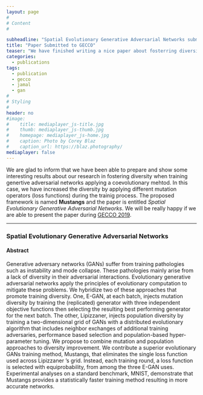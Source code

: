 ```yaml
---
layout: page
#
# Content
#

subheadline: "Spatial Evolutionary Generative Adversarial Networks submitted to GECCO 2019"
title: "Paper Submitted to GECCO"
teaser: "We have finished writing a nice paper about fosterring diversity in coevolutionary algorithms to train GANs."
categories:
  - publications
tags:
  - publication
  - gecco
  - jamal
  - gan
#
# Styling
#
header: no
#image: 
#    title: mediaplayer_js-title.jpg
#    thumb: mediaplayer_js-thumb.jpg
#    homepage: mediaplayer_js-home.jpg
#    caption: Photo by Corey Blaz
#    caption_url: https://blaz.photography/
mediaplayer: false
---
```


We are glad to inform that we have been able to prepare and show some interesting results about our research in fostering diversity when training genertive adversarial networks applying a coevolutionary mehtod. In this case, we have increased the diversity by applying different mutation operators (loss functions) during the trainig process. The proposed framework is named **Mustangs** and the paper is entitled *Spatial Evolutionary Generative Adversarial Networks*. We will be really happy if we are able to present the paper during [GECCO 2019](https://gecco-2019.sigevo.org/ "GECCO 2019"). 

---

### Spatial Evolutionary Generative Adversarial Networks
#### Abstract
Generative adversary networks (GANs) suffer from training pathologies such as instability and mode collapse. These pathologies mainly arise from a lack of diversity in their adversarial interactions. Evolutionary generative adversarial networks apply the principles of evolutionary computation to mitigate these problems. We hybridize two of these approaches that promote training diversity. One, E-GAN, at each batch, injects mutation diversity by training the (replicated) generator with three independent objective functions then selecting the resulting best performing generator for the next batch. The other, Lipizzaner, injects population diversity by training a two-dimensional grid of GANs with a distributed evolutionary algorithm that includes neighbor exchanges of additional training adversaries, performance based selection and population-based hyper-parameter tuning. We propose to combine mutation and population approaches to diversity improvement. We contribute a superior evolutionary GANs training method, Mustangs, that eliminates the single loss function used across Lipizzaner ’s grid. Instead, each training round, a loss function is selected with equiprobability, from among the three E-GAN uses. Experimental analyses on a standard benchmark, MNIST, demonstrate that Mustangs provides a statistically faster training method resulting in more accurate networks.

 
